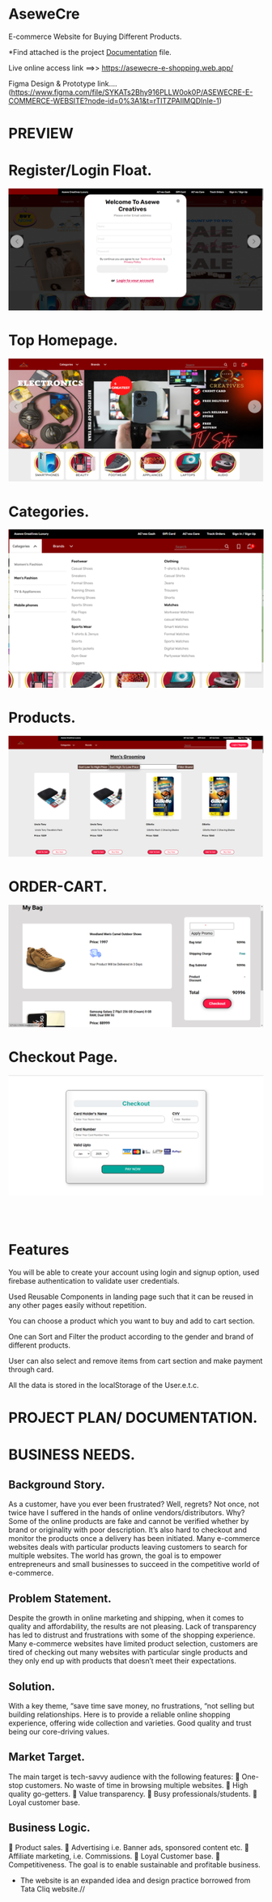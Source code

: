# AseweCre
E-commerce Website for Buying Different Products.

<p>*Find attached is the project  <a href="https://www.canva.com/design/DAFehz0onAM/oY8gruAz7-5tYOSgN1p95Q/view?utm_content=DAFehz0onAM&utm_campaign=designshare&utm_medium=link&utm_source=publishsharelink">Documentation</a>  file.</p>

Live online access link ==>> https://asewecre-e-shopping.web.app/

Figma Design & Prototype link....(https://www.figma.com/file/SYKATs2Bhy916PLLW0ok0P/ASEWECRE-E-COMMERCE-WEBSITE?node-id=0%3A1&t=rTITZPAIlMQDInIe-1)

# PREVIEW    

<style> color: green; 
</style>
<h1>Register/Login Float.</h1>

![Alt text](public/images/registerlogin.png)
</br>
<h1>Top Homepage.</h1>

![Alt text](public/images/Tophomepage.png)
</br>
<h1>Categories.</h1>

![Alt text](public/images/categories.png)
</br>
<h1>Products.</h1>

![Alt text](public/images/products.png)
</br>
<h1>ORDER-CART.</h1>

![Alt text](public/images/order-cart.png)
</br>
<h1>Checkout Page.</h1>

![Alt text](public/images/checkoutpage.png)

</br>
</br>



# Features
You will be able to create your account using login and signup option, used firebase authentication to validate user credentials.

Used Reusable Components in landing page such that it can be reused in any other pages easily without repetition.

You can choose a product which you want to buy and add to cart section.

One can Sort and Filter the product according to the gender and brand of different products.

User can also select and remove items from cart section and make payment through card.

All the data is stored in the localStorage of the User.e.t.c.

# PROJECT PLAN/ DOCUMENTATION.

<h1>BUSINESS NEEDS.</h1>
<h2>Background Story.</h2>
As a customer, have you ever been frustrated? Well, regrets?  Not once, not twice have I suffered in the hands of online vendors/distributors. Why? Some of the online products are fake and cannot be verified whether by brand or originality with poor description. It’s also hard to checkout and monitor the products once a delivery has been initiated. 
Many e-commerce websites deals with particular products leaving customers to search for multiple websites. The world has grown, the goal is to empower entrepreneurs and small businesses to succeed in the competitive world of e-commerce.

<h2>Problem Statement.</h2>
Despite the growth in online marketing and shipping, when it comes to quality and affordability, the results are not pleasing. Lack of transparency has led to distrust and frustrations with some of the shopping experience.
Many e-commerce websites have limited product selection, customers are tired of checking out many websites with particular single products and they only end up with products that doesn’t meet their expectations.

<h2>Solution.</h2>
With a key theme, “save time save money, no frustrations, “not selling but building relationships. 
Here is to provide a reliable online shopping experience, offering wide collection and varieties. Good quality and trust being our core-driving values.

<h2>Market Target.</h2>
The main target is tech-savvy audience with the following features:
	One-stop customers. No waste of time in browsing multiple websites.
	High quality go-getters.
	Value transparency.
	Busy professionals/students.
	Loyal customer base.

<h2>Business Logic.</h2>
	Product sales.
	Advertising i.e. Banner ads, sponsored content etc.
	Affiliate marketing, i.e. Commissions.
	Loyal Customer base.
	Competitiveness.
The goal is to enable sustainable and profitable business.


- The website is an expanded idea and design practice borrowed from Tata Cliq website.//
